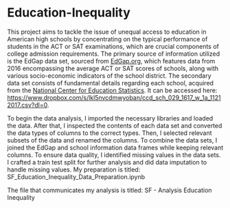 # Education-Inequality
This project aims to tackle the issue of unequal access to education in American high schools by concentrating on the typical performance of students in the ACT or SAT examinations, which are crucial components of college admission requirements. The primary source of information utilized is the EdGap data set, sourced from [EdGap.org](https://www.edgap.org/#5/37.875/-96.987), which features data from 2016 encompassing the average ACT or SAT scores of schools, along with various socio-economic indicators of the school district. The secondary data set consists of fundamental details regarding each school, acquired from the [National Center for Education Statistics](https://nces.ed.gov/ccd/pubschuniv.asp). It can be accessed here: https://www.dropbox.com/s/lkl5nvcdmwyoban/ccd_sch_029_1617_w_1a_11212017.csv?dl=0.

To begin the data analysis, I imported the necessary libraries and loaded the data. After that, I inspected the contents of each data set and converted the data types of columns to the correct types. Then, I selected relevant subsets of the data and renamed the columns. To combine the data sets, I joined the EdGap and school information data frames while keeping relevant columns. To ensure data quality, I identified missing values in the data sets. I crafted a train test split for further analysis and did data imputation to handle missing values.
My preparation is titled: SF_Education_Inequality_Data_Preparation.ipynb

The file that communicates my analysis is titled: SF -  Analysis Education Inequality
